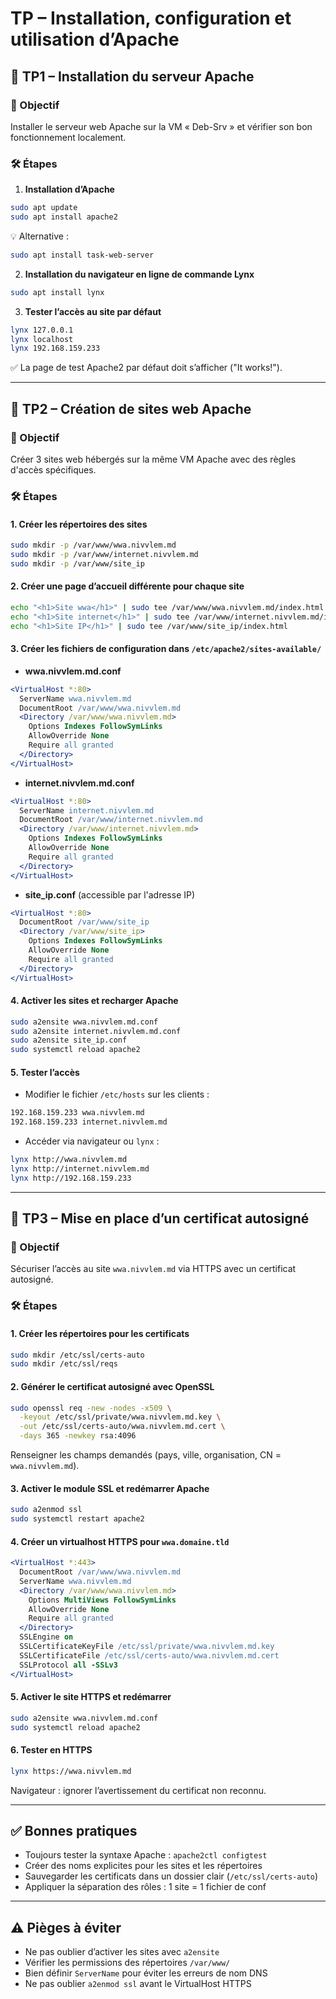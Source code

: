 # TP – Installation, configuration et utilisation d’Apache
## 🧩 TP1 – Installation du serveur Apache

### 🎯 Objectif

Installer le serveur web Apache sur la VM « Deb-Srv » et vérifier son bon fonctionnement localement.

### 🛠 Étapes

1. **Installation d’Apache**

```bash
sudo apt update
sudo apt install apache2
```

💡 Alternative :

```bash
sudo apt install task-web-server
```

2. **Installation du navigateur en ligne de commande Lynx**

```bash
sudo apt install lynx
```

3. **Tester l’accès au site par défaut**

```bash
lynx 127.0.0.1
lynx localhost
lynx 192.168.159.233
```

✅ La page de test Apache2 par défaut doit s’afficher ("It works!").

---

## 🧩 TP2 – Création de sites web Apache

### 🎯 Objectif

Créer 3 sites web hébergés sur la même VM Apache avec des règles d'accès spécifiques.

### 🛠 Étapes

#### 1. Créer les répertoires des sites

```bash
sudo mkdir -p /var/www/wwa.nivvlem.md
sudo mkdir -p /var/www/internet.nivvlem.md
sudo mkdir -p /var/www/site_ip
```

#### 2. Créer une page d’accueil différente pour chaque site

```bash
echo "<h1>Site wwa</h1>" | sudo tee /var/www/wwa.nivvlem.md/index.html
echo "<h1>Site internet</h1>" | sudo tee /var/www/internet.nivvlem.md/index.html
echo "<h1>Site IP</h1>" | sudo tee /var/www/site_ip/index.html
```

#### 3. Créer les fichiers de configuration dans `/etc/apache2/sites-available/`

- **wwa.nivvlem.md.conf**

```apache
<VirtualHost *:80>
  ServerName wwa.nivvlem.md
  DocumentRoot /var/www/wwa.nivvlem.md
  <Directory /var/www/wwa.nivvlem.md>
    Options Indexes FollowSymLinks
    AllowOverride None
    Require all granted
  </Directory>
</VirtualHost>
```

- **internet.nivvlem.md.conf**

```apache
<VirtualHost *:80>
  ServerName internet.nivvlem.md
  DocumentRoot /var/www/internet.nivvlem.md
  <Directory /var/www/internet.nivvlem.md>
    Options Indexes FollowSymLinks
    AllowOverride None
    Require all granted
  </Directory>
</VirtualHost>
```

- **site_ip.conf** (accessible par l'adresse IP)

```apache
<VirtualHost *:80>
  DocumentRoot /var/www/site_ip
  <Directory /var/www/site_ip>
    Options Indexes FollowSymLinks
    AllowOverride None
    Require all granted
  </Directory>
</VirtualHost>
```

#### 4. Activer les sites et recharger Apache

```bash
sudo a2ensite wwa.nivvlem.md.conf
sudo a2ensite internet.nivvlem.md.conf
sudo a2ensite site_ip.conf
sudo systemctl reload apache2
```

#### 5. Tester l’accès

- Modifier le fichier `/etc/hosts` sur les clients :

```bash
192.168.159.233 wwa.nivvlem.md
192.168.159.233 internet.nivvlem.md
```

- Accéder via navigateur ou `lynx` :
    

```bash
lynx http://wwa.nivvlem.md
lynx http://internet.nivvlem.md
lynx http://192.168.159.233
```

---

## 🧩 TP3 – Mise en place d’un certificat autosigné

### 🎯 Objectif

Sécuriser l’accès au site `wwa.nivvlem.md` via HTTPS avec un certificat autosigné.

### 🛠 Étapes

#### 1. Créer les répertoires pour les certificats

```bash
sudo mkdir /etc/ssl/certs-auto
sudo mkdir /etc/ssl/reqs
```

#### 2. Générer le certificat autosigné avec OpenSSL

```bash
sudo openssl req -new -nodes -x509 \
  -keyout /etc/ssl/private/wwa.nivvlem.md.key \
  -out /etc/ssl/certs-auto/wwa.nivvlem.md.cert \
  -days 365 -newkey rsa:4096
```

Renseigner les champs demandés (pays, ville, organisation, CN = `wwa.nivvlem.md`).

#### 3. Activer le module SSL et redémarrer Apache

```bash
sudo a2enmod ssl
sudo systemctl restart apache2
```

#### 4. Créer un virtualhost HTTPS pour `wwa.domaine.tld`

```apache
<VirtualHost *:443>
  DocumentRoot /var/www/wwa.nivvlem.md
  ServerName wwa.nivvlem.md
  <Directory /var/www/wwa.nivvlem.md>
    Options MultiViews FollowSymLinks
    AllowOverride None
    Require all granted
  </Directory>
  SSLEngine on
  SSLCertificateKeyFile /etc/ssl/private/wwa.nivvlem.md.key
  SSLCertificateFile /etc/ssl/certs-auto/wwa.nivvlem.md.cert
  SSLProtocol all -SSLv3
</VirtualHost>
```

#### 5. Activer le site HTTPS et redémarrer

```bash
sudo a2ensite wwa.nivvlem.md.conf
sudo systemctl reload apache2
```

#### 6. Tester en HTTPS

```bash
lynx https://wwa.nivvlem.md
```

Navigateur : ignorer l’avertissement du certificat non reconnu.

---

## ✅ Bonnes pratiques

- Toujours tester la syntaxe Apache : `apache2ctl configtest`
- Créer des noms explicites pour les sites et les répertoires
- Sauvegarder les certificats dans un dossier clair (`/etc/ssl/certs-auto`)
- Appliquer la séparation des rôles : 1 site = 1 fichier de conf

---

## ⚠️ Pièges à éviter

- Ne pas oublier d’activer les sites avec `a2ensite`
- Vérifier les permissions des répertoires `/var/www/`
- Bien définir `ServerName` pour éviter les erreurs de nom DNS
- Ne pas oublier `a2enmod ssl` avant le VirtualHost HTTPS
